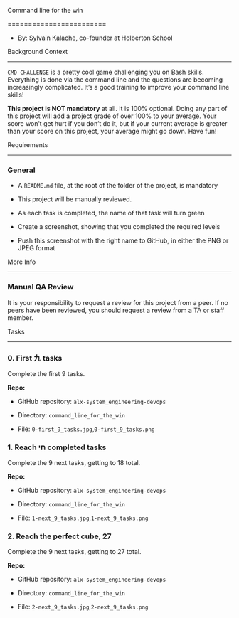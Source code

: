 

Command line for the win

========================



-  By: Sylvain Kalache, co-founder at Holberton School









Background Context

------------------



`CMD CHALLENGE` is a pretty cool game challenging you on Bash skills. Everything is done via the command line and the questions are becoming increasingly complicated. It’s a good training to improve your command line skills!



**This project is NOT mandatory** at all. It is 100% optional. Doing any part of this project will add a project grade of over 100% to your average. Your score won’t get hurt if you don’t do it, but if your current average is greater than your score on this project, your average might go down. Have fun!







Requirements

------------



### General

-  A `README.md` file, at the root of the folder of the project, is mandatory

-  This project will be manually reviewed.

-  As each task is completed, the name of that task will turn green

-  Create a screenshot, showing that you completed the required levels

-  Push this screenshot with the right name to GitHub, in either the PNG or JPEG format





More Info

---------



### Manual QA Review

It is your responsibility to request a review for this project from a peer. If no peers have been reviewed, you should request a review from a TA or staff member.









Tasks

-----



### 0\. First 九 tasks

Complete the first 9 tasks.



**Repo:**

-  GitHub repository: `alx-system_engineering-devops`

-  Directory: `command_line_for_the_win`

-  File: `0-first_9_tasks.jpg`,`0-first_9_tasks.png`







### 1\. Reach חי completed tasks

Complete the 9 next tasks, getting to 18 total.



**Repo:**

-  GitHub repository: `alx-system_engineering-devops`

-  Directory: `command_line_for_the_win`

-  File: `1-next_9_tasks.jpg`,`1-next_9_tasks.png`







### 2\. Reach the perfect cube, 27

Complete the 9 next tasks, getting to 27 total.



**Repo:**

-  GitHub repository: `alx-system_engineering-devops`

-  Directory: `command_line_for_the_win`

-  File: `2-next_9_tasks.jpg`,`2-next_9_tasks.png`
